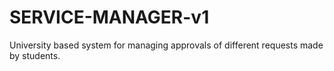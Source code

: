 # SERVICE-MANAGER-v1
University based system for managing approvals of different requests made by students.
